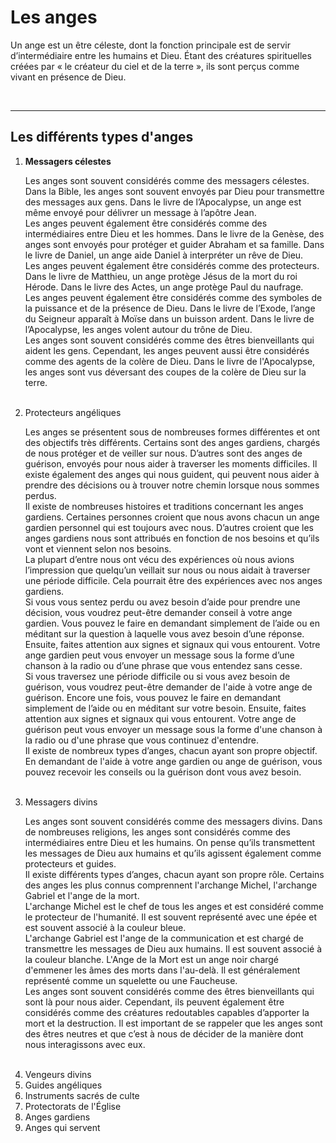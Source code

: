 <!DOCTYPE html>
<html lang="fr">
<head>
    <meta charset="UTF-8">
    <meta name="viewport" content="width=device-width, initial-scale=1.0">
</head>
<body>
    <h1>Les anges</h1>
    <p> Un ange est un être céleste, dont la fonction principale est de servir d’intermédiaire entre les humains et Dieu. Étant des créatures spirituelles créées par « le créateur du ciel et de la terre », ils sont perçus comme vivant en présence de Dieu. </p>
  </br>
  <hr>
  <h2>Les différents types d'anges</h2>
  <ol>
    <li><b>Messagers célestes</b></li>
      <p>Les anges sont souvent considérés comme des messagers célestes. Dans la Bible, les anges sont souvent envoyés par Dieu pour transmettre des messages aux gens. Dans le livre de l’Apocalypse, un ange est même envoyé pour délivrer un message à l’apôtre Jean.</br>
Les anges peuvent également être considérés comme des intermédiaires entre Dieu et les hommes. Dans le livre de la Genèse, des anges sont envoyés pour protéger et guider Abraham et sa famille. Dans le livre de Daniel, un ange aide Daniel à interpréter un rêve de Dieu.</br>
Les anges peuvent également être considérés comme des protecteurs. Dans le livre de Matthieu, un ange protège Jésus de la mort du roi Hérode. Dans le livre des Actes, un ange protège Paul du naufrage.</br>
Les anges peuvent également être considérés comme des symboles de la puissance et de la présence de Dieu. Dans le livre de l’Exode, l’ange du Seigneur apparaît à Moïse dans un buisson ardent. Dans le livre de l’Apocalypse, les anges volent autour du trône de Dieu.</br>
Les anges sont souvent considérés comme des êtres bienveillants qui aident les gens. Cependant, les anges peuvent aussi être considérés comme des agents de la colère de Dieu. Dans le livre de l'Apocalypse, les anges sont vus déversant des coupes de la colère de Dieu sur la terre.</p> </br>
    <li>Protecteurs angéliques</li>
      <p>
          Les anges se présentent sous de nombreuses formes différentes et ont des objectifs très différents. Certains sont des anges gardiens, chargés de nous protéger et de veiller sur nous. D’autres sont des anges de guérison, envoyés pour nous aider à traverser les moments difficiles. Il existe également des anges qui nous guident, qui peuvent nous aider à prendre des décisions ou à trouver notre chemin lorsque nous sommes perdus.</br>
Il existe de nombreuses histoires et traditions concernant les anges gardiens. Certaines personnes croient que nous avons chacun un ange gardien personnel qui est toujours avec nous. D’autres croient que les anges gardiens nous sont attribués en fonction de nos besoins et qu’ils vont et viennent selon nos besoins.</br>
La plupart d’entre nous ont vécu des expériences où nous avions l’impression que quelqu’un veillait sur nous ou nous aidait à traverser une période difficile. Cela pourrait être des expériences avec nos anges gardiens.</br>
Si vous vous sentez perdu ou avez besoin d’aide pour prendre une décision, vous voudrez peut-être demander conseil à votre ange gardien. Vous pouvez le faire en demandant simplement de l’aide ou en méditant sur la question à laquelle vous avez besoin d’une réponse. Ensuite, faites attention aux signes et signaux qui vous entourent. Votre ange gardien peut vous envoyer un message sous la forme d’une chanson à la radio ou d’une phrase que vous entendez sans cesse.</br>
Si vous traversez une période difficile ou si vous avez besoin de guérison, vous voudrez peut-être demander de l'aide à votre ange de guérison. Encore une fois, vous pouvez le faire en demandant simplement de l’aide ou en méditant sur votre besoin. Ensuite, faites attention aux signes et signaux qui vous entourent. Votre ange de guérison peut vous envoyer un message sous la forme d'une chanson à la radio ou d'une phrase que vous continuez d'entendre.</br>
Il existe de nombreux types d’anges, chacun ayant son propre objectif. En demandant de l'aide à votre ange gardien ou ange de guérison, vous pouvez recevoir les conseils ou la guérison dont vous avez besoin.
      </p></br>
    <li>Messagers divins</li>
      <p>
          Les anges sont souvent considérés comme des messagers divins. Dans de nombreuses religions, les anges sont considérés comme des intermédiaires entre Dieu et les humains. On pense qu’ils transmettent les messages de Dieu aux humains et qu’ils agissent également comme protecteurs et guides.</br>
Il existe différents types d’anges, chacun ayant son propre rôle. Certains des anges les plus connus comprennent l'archange Michel, l'archange Gabriel et l'ange de la mort.</br>
L'archange Michel est le chef de tous les anges et est considéré comme le protecteur de l'humanité. Il est souvent représenté avec une épée et est souvent associé à la couleur bleue.</br>
L'archange Gabriel est l'ange de la communication et est chargé de transmettre les messages de Dieu aux humains. Il est souvent associé à la couleur blanche.
L'Ange de la Mort est un ange noir chargé d'emmener les âmes des morts dans l'au-delà. Il est généralement représenté comme un squelette ou une Faucheuse.</br>
Les anges sont souvent considérés comme des êtres bienveillants qui sont là pour nous aider. Cependant, ils peuvent également être considérés comme des créatures redoutables capables d’apporter la mort et la destruction. Il est important de se rappeler que les anges sont des êtres neutres et que c’est à nous de décider de la manière dont nous interagissons avec eux.
      </p></br>
    <li>Vengeurs divins</li>
    <li>Guides angéliques</li>
    <li>Instruments sacrés de culte</li>
    <li>Protectorats de l'Église</li>
    <li>Anges gardiens</li>
    <li>Anges qui servent</li>
  </ol>
</body>
</html>
